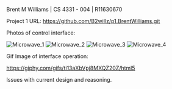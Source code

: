 Brent M Williams | CS 4331 - 004 | R11630670

Project 1 URL: https://github.com/B2willz/p1.BrentWilliams.git

Photos of control interface:

![Microwave_1](https://user-images.githubusercontent.com/55467685/108459988-47e9ac80-723d-11eb-956e-46e6f172bce0.jpg)
![Microwave_2](https://user-images.githubusercontent.com/55467685/108460046-6d76b600-723d-11eb-9e44-67ed240a8fbd.jpg)
![Microwave_3](https://user-images.githubusercontent.com/55467685/108460050-6fd91000-723d-11eb-935f-049ca8fbdbb6.jpg)
![Microwave_4](https://user-images.githubusercontent.com/55467685/108460057-723b6a00-723d-11eb-9eea-1941caccd66e.jpg)


Gif Image of interface operation:

https://giphy.com/gifs/ti13aXbVpj8MXQZ20Z/html5


Issues with current design and reasoning.


